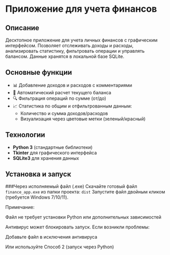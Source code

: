 # Приложение для учета финансов

## Описание
Десктопное приложение для учета личных финансов с графическим интерфейсом. Позволяет отслеживать доходы и расходы, анализировать статистику, фильтровать операции и управлять балансом. Данные хранятся в локальной базе SQLite.

## Основные функции
- 📊 Добавление доходов и расходов с комментариями
- 💼 Автоматический расчет текущего баланса
- 🔍 Фильтрация операций по сумме (от/до)
- 📈 Статистика по общим и отфильтрованным данным:
  - Количество и сумма доходов/расходов
  - Визуализация через цветовые метки (зеленый/красный)

## Технологии
- **Python 3** (стандартные библиотеки)
- **Tkinter** для графического интерфейса
- **SQLite3** для хранения данных

## Установка и запуск

###Через исполняемый файл (.exe)
Скачайте готовый файл `finance_app.exe` из папки проекта: `dist`
Запустите файл двойным кликом (требуется Windows 7/10/11).

Примечание:

Файл не требует установки Python или дополнительных зависимостей

Антивирус может блокировать запуск. Если возникли проблемы:

Добавьте файл в исключения антивируса

Или используйте Способ 2 (запуск через Python)
